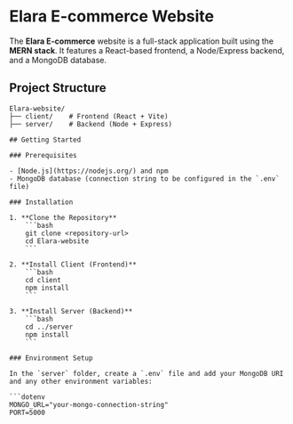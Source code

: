 # Elara E-commerce Website

The **Elara E-commerce** website is a full-stack application built using the **MERN stack**. It features a React-based frontend, a Node/Express backend, and a MongoDB database.

## Project Structure

```plaintext
Elara-website/
├── client/    # Frontend (React + Vite)
├── server/    # Backend (Node + Express)

## Getting Started

### Prerequisites

- [Node.js](https://nodejs.org/) and npm
- MongoDB database (connection string to be configured in the `.env` file)

### Installation

1. **Clone the Repository**
    ```bash
    git clone <repository-url>
    cd Elara-website
    ```

2. **Install Client (Frontend)**
    ```bash
    cd client
    npm install
    ```

3. **Install Server (Backend)**
    ```bash
    cd ../server
    npm install
    ```

### Environment Setup

In the `server` folder, create a `.env` file and add your MongoDB URI and any other environment variables:

```dotenv
MONGO_URL="your-mongo-connection-string"
PORT=5000
